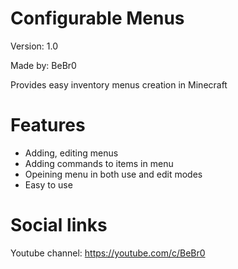 # Configurable Menus
Version: 1.0

Made by: BeBr0

Provides easy inventory menus creation in Minecraft
# Features
* Adding, editing menus
* Adding commands to items in menu
* Opeining menu in both use and edit modes
* Easy to use

# Social links
Youtube channel: https://youtube.com/c/BeBr0
